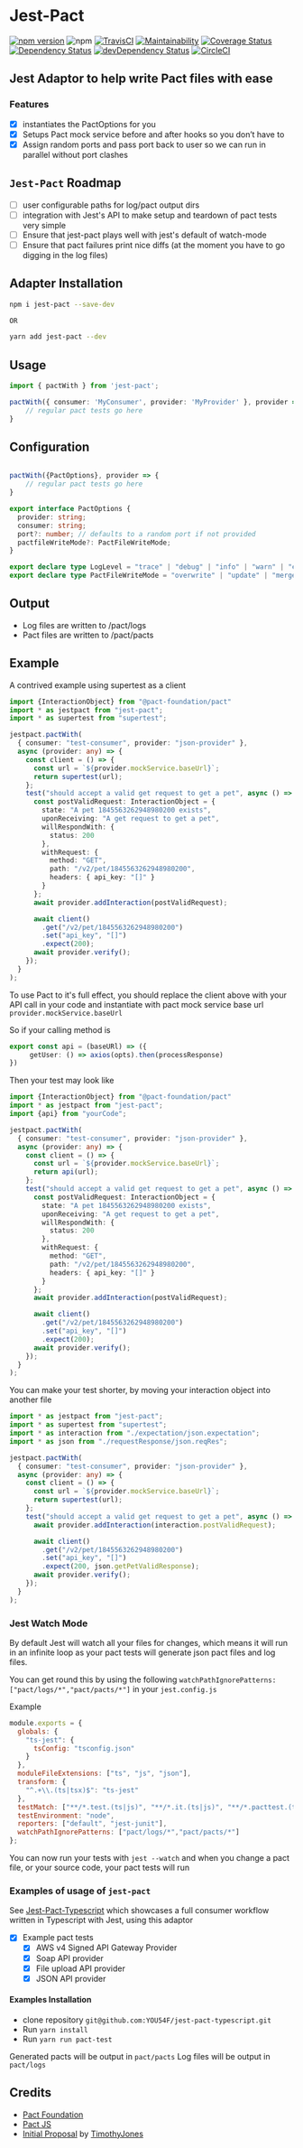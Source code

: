 # Jest-Pact

[![npm version](https://badge.fury.io/js/jest-pact.svg)](https://badge.fury.io/js/jest-pact)
![npm](https://img.shields.io/npm/dm/jest-pact.svg)
[![TravisCI](https://travis-ci.org/YOU54F/jest-pact.svg?branch=master)](https://travis-ci.org/YOU54F/jest-pact)
[![Maintainability](https://api.codeclimate.com/v1/badges/4ad6c94892c6704253ca/maintainability)](https://codeclimate.com/github/YOU54F/jest-pact/maintainability)
[![Coverage Status](https://coveralls.io/repos/github/YOU54F/jest-pact/badge.svg)](https://coveralls.io/github/YOU54F/jest-pact)
[![Dependency Status](https://img.shields.io/david/you54f/jest-pact.svg?style=flat-square)](https://david-dm.org/you54f/jest-pact)
[![devDependency Status](https://img.shields.io/david/dev/you54f/jest-pact.svg?style=flat-square)](https://david-dm.org/you54f/jest-pact#info=devDependencies)
[![CircleCI](https://circleci.com/gh/YOU54F/jest-pact.svg?style=svg)](https://circleci.com/gh/YOU54F/jest-pact)


## Jest Adaptor to help write Pact files with ease

### Features

- [x] instantiates the PactOptions for you
- [x] Setups Pact mock service before and after hooks so you don’t have to
- [x] Assign random ports and pass port back to user so we can run in parallel without port clashes

## `Jest-Pact` Roadmap

- [ ] user configurable paths for log/pact output dirs
- [ ] integration with Jest's API to make setup and teardown of pact tests very simple
- [ ] Ensure that jest-pact plays well with jest's default of watch-mode
- [ ] Ensure that pact failures print nice diffs (at the moment you have to go digging in the log files)

## Adapter Installation

```sh
npm i jest-pact --save-dev

OR

yarn add jest-pact --dev
```

## Usage

```ts
import { pactWith } from 'jest-pact';

pactWith({ consumer: 'MyConsumer', provider: 'MyProvider' }, provider => {
    // regular pact tests go here
}
```

## Configuration

```ts

pactWith({PactOptions}, provider => {
    // regular pact tests go here
}

export interface PactOptions {
  provider: string;
  consumer: string;
  port?: number; // defaults to a random port if not provided
  pactfileWriteMode?: PactFileWriteMode;
}

export declare type LogLevel = "trace" | "debug" | "info" | "warn" | "error" | "fatal";
export declare type PactFileWriteMode = "overwrite" | "update" | "merge";

```

## Output

- Log files are written to /pact/logs
- Pact files are written to /pact/pacts

## Example

A contrived example using supertest as a client

```ts
import {InteractionObject} from "@pact-foundation/pact"
import * as jestpact from "jest-pact";
import * as supertest from "supertest";

jestpact.pactWith(
  { consumer: "test-consumer", provider: "json-provider" },
  async (provider: any) => {
    const client = () => {
      const url = `${provider.mockService.baseUrl}`;
      return supertest(url);
    };
    test("should accept a valid get request to get a pet", async () => {
      const postValidRequest: InteractionObject = {
        state: "A pet 1845563262948980200 exists",
        uponReceiving: "A get request to get a pet",
        willRespondWith: {
          status: 200
        },
        withRequest: {
          method: "GET",
          path: "/v2/pet/1845563262948980200",
          headers: { api_key: "[]" }
        }
      };
      await provider.addInteraction(postValidRequest);

      await client()
        .get("/v2/pet/1845563262948980200")
        .set("api_key", "[]")
        .expect(200);
      await provider.verify();
    });
  }
);

```

To use Pact to it's full effect, you should replace the client above with your API call in your code and instantiate with pact mock service base url `provider.mockService.baseUrl`

So if your calling method is

```ts
export const api = (baseURl) => ({ 
     getUser: () => axios(opts).then(processResponse) 
})
```

Then your test may look like

```ts
import {InteractionObject} from "@pact-foundation/pact"
import * as jestpact from "jest-pact";
import {api} from "yourCode";

jestpact.pactWith(
  { consumer: "test-consumer", provider: "json-provider" },
  async (provider: any) => {
    const client = () => {
      const url = `${provider.mockService.baseUrl}`;
      return api(url);
    };
    test("should accept a valid get request to get a pet", async () => {
      const postValidRequest: InteractionObject = {
        state: "A pet 1845563262948980200 exists",
        uponReceiving: "A get request to get a pet",
        willRespondWith: {
          status: 200
        },
        withRequest: {
          method: "GET",
          path: "/v2/pet/1845563262948980200",
          headers: { api_key: "[]" }
        }
      };
      await provider.addInteraction(postValidRequest);

      await client()
        .get("/v2/pet/1845563262948980200")
        .set("api_key", "[]")
        .expect(200);
      await provider.verify();
    });
  }
);

```

You can make your test shorter, by moving your interaction object into another file

```ts
import * as jestpact from "jest-pact";
import * as supertest from "supertest";
import * as interaction from "./expectation/json.expectation";
import * as json from "./requestResponse/json.reqRes";

jestpact.pactWith(
  { consumer: "test-consumer", provider: "json-provider" },
  async (provider: any) => {
    const client = () => {
      const url = `${provider.mockService.baseUrl}`;
      return supertest(url);
    };
    test("should accept a valid get request to get a pet", async () => {
      await provider.addInteraction(interaction.postValidRequest);

      await client()
        .get("/v2/pet/1845563262948980200")
        .set("api_key", "[]")
        .expect(200, json.getPetValidResponse);
      await provider.verify();
    });
  }
);

```

### Jest Watch Mode

By default Jest will watch all your files for changes, which means it will run in an infinite loop as your pact tests will generate json pact files and log files.

You can get round this by using the following `watchPathIgnorePatterns: ["pact/logs/*","pact/pacts/*"]` in your `jest.config.js` 

Example

```js
module.exports = {
  globals: {
    "ts-jest": {
      tsConfig: "tsconfig.json"
    }
  },
  moduleFileExtensions: ["ts", "js", "json"],
  transform: {
    "^.+\\.(ts|tsx)$": "ts-jest"
  },
  testMatch: ["**/*.test.(ts|js)", "**/*.it.(ts|js)", "**/*.pacttest.(ts|js)"],
  testEnvironment: "node",
  reporters: ["default", "jest-junit"],
  watchPathIgnorePatterns: ["pact/logs/*","pact/pacts/*"]
};
```

You can now run your tests with `jest --watch` and when you change a pact file, or your source code, your pact tests will run

### Examples of usage of `jest-pact`

See [Jest-Pact-Typescript](https://github.com/YOU54F/jest-pact-typescript) which showcases a full consumer workflow written in Typescript with Jest, using this adaptor

- [x] Example pact tests
  - [x] AWS v4 Signed API Gateway Provider
  - [x] Soap API provider
  - [x] File upload API provider
  - [x] JSON API provider

#### Examples Installation

- clone repository `git@github.com:YOU54F/jest-pact-typescript.git`
- Run `yarn install`
- Run `yarn run pact-test`

Generated pacts will be output in `pact/pacts`
Log files will be output in `pact/logs`

## Credits

- [Pact Foundation](https://github.com/pact-foundation)
- [Pact JS](https://github.com/pact-foundation/pact-js)
- [Initial Proposal](https://github.com/pact-foundation/pact-js/issues/215#issuecomment-437237669) by [TimothyJones](https://github.com/TimothyJones)
